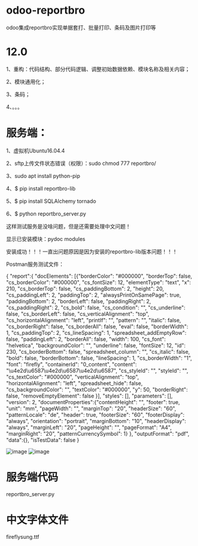# odoo-reportbro
odoo集成reportbro实现单据套打、批量打印、条码及图片打印等
# 12.0
1、重构：代码结构、部分代码逻辑、调整初始数据依赖、模块名称及相关内容；

2、模块通用化；

3、条码；

4、。。。
# 服务端：
1、虚拟机Ubuntu16.04.4

2、sftp上传文件状态错误（权限）：sudo chmod 777 reportbro/

3、sudo apt install python-pip

4、$ pip install reportbro-lib

5、$ pip install SQLAlchemy tornado

6、$ python reportbro_server.py

这样测试服务是没啥问题，但是还需要处理中文问题！

显示已安装模块：pydoc modules

安装成功！！！一直出问题原因是因为安装的reportbro-lib版本问题！！！

Postman服务测试文件：

{
"report":{
"docElements": [{"borderColor": "#000000", "borderTop": false, "cs_borderColor": "#000000", "cs_fontSize": 12, "elementType": "text", "x": 210, "cs_borderTop": false, "cs_paddingBottom": 2, "height": 20, "cs_paddingLeft": 2, "paddingTop": 2, "alwaysPrintOnSamePage": true, "paddingBottom": 2, "borderLeft": false, "paddingRight": 2, "cs_paddingRight": 2, "cs_bold": false, "cs_condition": "", "cs_underline": false, "cs_borderLeft": false, "cs_verticalAlignment": "top", "cs_horizontalAlignment": "left", "printIf": "", "pattern": "", "italic": false, "cs_borderRight": false, "cs_borderAll": false, "eval": false, "borderWidth": 1, "cs_paddingTop": 2, "cs_lineSpacing": 1, "spreadsheet_addEmptyRow": false, "paddingLeft": 2, "borderAll": false, "width": 100, "cs_font": "helvetica", "backgroundColor": "", "underline": false, "fontSize": 12, "id": 230, "cs_borderBottom": false, "spreadsheet_column": "", "cs_italic": false, "bold": false, "borderBottom": false, "lineSpacing": 1, "cs_borderWidth": "1", "font": "firefly", "containerId": "0_content", "content": "\u4e2d\u6587\u4e2d\u6587\u4e2d\u6587", "cs_styleId": "", "styleId": "", "cs_textColor": "#000000", "verticalAlignment": "top", "horizontalAlignment": "left", "spreadsheet_hide": false, "cs_backgroundColor": "", "textColor": "#000000", "y": 50, "borderRight": false, "removeEmptyElement": false
}], 
"styles": [], 
"parameters": [], 
"version": 2,
"documentProperties":{"contentHeight": "", "footer": true, "unit": "mm", "pageWidth": "", "marginTop": "20", "headerSize": "60", "patternLocale": "de", "header": true, "footerSize": "60", "footerDisplay": "always", "orientation": "portrait", "marginBottom": "10", "headerDisplay": "always", "marginLeft": "20", "pageHeight": "", "pageFormat": "A4", "marginRight": "20", "patternCurrencySymbol": 1}
},
"outputFormat": "pdf",
"data":{},
"isTestData": false
}

![image](https://github.com/inspurodoo/odoo-reportbro/blob/master/static/description/design.png)
![image](https://github.com/inspurodoo/odoo-reportbro/blob/master/static/description/preview.png)

# 服务端代码
reportbro_server.py

# 中文字体文件
fireflysung.ttf

